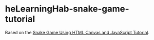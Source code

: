 # heLearningHab-snake-game-tutorial

Based on the [Snake Game Using HTML Canvas and JavaScript Tutorial]([https://www.youtube.com/watch?v=QWZbifSLQsA](https://www.youtube.com/watch?v=VlAACb6aOvw&ab_channel=theLearningHab)https://www.youtube.com/watch?v=VlAACb6aOvw&ab_channel=theLearningHab).
